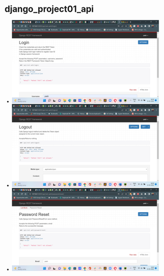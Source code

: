 # django_project01_api

- ![Alt text](login_API.png?raw="True")
- ![Alt text](logout_API.png?raw="True")
- ![Alt text](passwordreset_API.png?raw="True")
